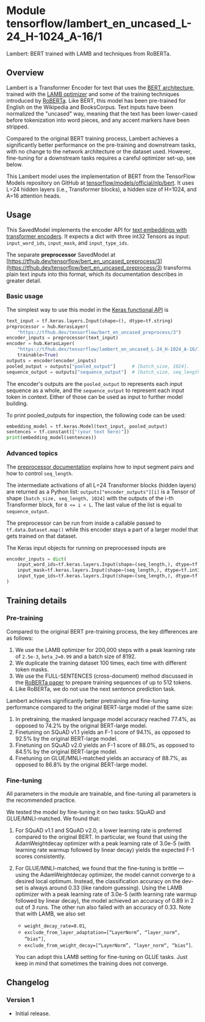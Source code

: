 # Module tensorflow/lambert_en_uncased_L-24_H-1024_A-16/1
Lambert: BERT trained with LAMB and techniques from RoBERTa.

<!-- asset-path: legacy -->
<!-- dataset: Wikipedia and BooksCorpus -->
<!-- fine-tunable: true -->
<!-- format: saved_model_2 -->
<!-- language: en -->
<!-- module-type: text-embedding -->
<!-- network-architecture: Transformer -->

## Overview

Lambert is a Transformer Encoder for text that uses
the [BERT architecture](https://arxiv.org/abs/1810.04805),
trained with the [LAMB optimizer](https://arxiv.org/abs/1904.00962)
and some of the training techniques introduced by
[RoBERTa](https://arxiv.org/abs/1907.11692).
Like BERT, this model has been pre-trained for English
on the Wikipedia and BooksCorpus.
Text inputs have been normalized the "uncased" way, meaning that the text has
been lower-cased before tokenization into word pieces, and any accent markers
have been stripped.

Compared to the original BERT training process, Lambert achieves a significantly
better performance on the pre-training and downstream tasks, with no change
to the network architecture or the dataset used.
However, fine-tuning for a downstream tasks requires a careful optimizer
set-up, see below.

This Lambert model uses the implementation of BERT from the
TensorFlow Models repository on GitHub at
[tensorflow/models/official/nlp/bert](https://github.com/tensorflow/models/tree/master/official/nlp/bert).
It uses L=24 hidden layers (i.e., Transformer blocks),
a hidden size of H=1024,
and A=16 attention heads.


## Usage

This SavedModel implements the encoder API for [text embeddings with transformer
encoders](https://www.tensorflow.org/hub/common_saved_model_apis/text#transformer-encoders).
It expects a dict with three int32 Tensors as input:
`input_word_ids`, `input_mask`, and `input_type_ids`.

The separate **preprocessor** SavedModel at
[https://tfhub.dev/tensorflow/bert_en_uncased_preprocess/3](https://tfhub.dev/tensorflow/bert_en_uncased_preprocess/3)
transforms plain text inputs into this format, which its documentation
describes in greater detail.

### Basic usage

The simplest way to use this model in the
[Keras functional API](https://www.tensorflow.org/guide/keras/functional)
is

```python
text_input = tf.keras.layers.Input(shape=(), dtype=tf.string)
preprocessor = hub.KerasLayer(
    "https://tfhub.dev/tensorflow/bert_en_uncased_preprocess/3")
encoder_inputs = preprocessor(text_input)
encoder = hub.KerasLayer(
    "https://tfhub.dev/tensorflow/lambert_en_uncased_L-24_H-1024_A-16/1",
    trainable=True)
outputs = encoder(encoder_inputs)
pooled_output = outputs["pooled_output"]      # [batch_size, 1024].
sequence_output = outputs["sequence_output"]  # [batch_size, seq_length, 1024].
```

The encoder's outputs are the `pooled_output` to represents each input sequence
as a whole, and the `sequence_output` to represent each input token in context.
Either of those can be used as input to further model building.

To print pooled_outputs for inspection, the following code can be used:

```python
embedding_model = tf.keras.Model(text_input, pooled_output)
sentences = tf.constant(["(your text here)"])
print(embedding_model(sentences))
```

### Advanced topics

The [preprocessor documentation](https://tfhub.dev/tensorflow/bert_en_uncased_preprocess/3)
explains how to input segment pairs and how to control `seq_length`.

The intermediate activations of all L=24
Transformer blocks (hidden layers) are returned as a Python list:
`outputs["encoder_outputs"][i]` is a Tensor
of shape `[batch_size, seq_length, 1024]`
with the outputs of the i-th Transformer block, for `0 <= i < L`.
The last value of the list is equal to `sequence_output`.

The preprocessor can be run from inside a callable passed to
`tf.data.Dataset.map()` while this encoder stays a part of a larger
model that gets trained on that dataset.
<!--- TODO(b/171934083): Link to an example Colab. --->
The Keras input objects for running on preprocessed inputs are

```python
encoder_inputs = dict(
    input_word_ids=tf.keras.layers.Input(shape=(seq_length,), dtype=tf.int32),
    input_mask=tf.keras.layers.Input(shape=(seq_length,), dtype=tf.int32),
    input_type_ids=tf.keras.layers.Input(shape=(seq_length,), dtype=tf.int32),
)
```


## Training details

### Pre-training

Compared to the original BERT pre-training process, the key differences are
as follows:

  1. We use the LAMB optimizer for 200,000 steps with a peak learning rate
     of `2.5e-3`, `beta_2=0.99` and a batch size of 8192.
  2. We duplicate the training dataset 100 times, each time with different
     token masks.
  3. We use the FULL-SENTENCES (cross-document) method discussed in the
     [RoBERTa paper](https://arxiv.org/abs/1907.11692)
     to prepare training sequences of up to 512 tokens.
  4. Like RoBERTa, we do not use the next sentence prediction task.

Lambert achieves significantly better pretraining and fine-tuning performance
compared to the original BERT-large model of the same size:

  1. In pretraining, the masked language model accuracy reached 77.4%,
     as opposed to 74.2% by the original BERT-large model.
  2. Finetuning on SQuAD v1.1 yields an F-1 score of 94.1%,
     as opposed to 92.5% by the original BERT-large model.
  3. Finetuning on SQuAD v2.0 yields an F-1 score of 88.0%,
     as opposed to 84.5% by the original BERT-large model.
  4. Finetuning on GLUE/MNLI-matched yields an accuracy of 88.7%,
     as opposed to 86.8% by the original BERT-large model.

### Fine-tuning

All parameters in the module are trainable, and fine-tuning all parameters is
the recommended practice.

We tested the model by fine-tuning it on two tasks: SQuAD and GLUE/MNLI-matched. We found that:

 1. For SQuAD v1.1 and SQuAD v2.0, a lower learning rate is preferred
    compared to the original BERT. In particular, we found that using the
    AdamWeightdecay optimizer with a peak learning rate of 3.0e-5
    (with learning rate warmup followed by linear decay) yields the expected
    F-1 scores consistently.

 2. For GLUE/MNLI-matched, we found that the fine-tuning is brittle — using
    the AdamWeightdecay optimizer, the model cannot converge to a desired
    local optimum. Instead, the classification accuracy on the dev-set is
    always around 0.33 (like random guessing).
    Using the LAMB optimizer with a peak learning rate
    of 3.0e-5 (with learning rate warmup followed by linear decay), the model
    achieved an accuracy of 0.89 in 2 out of 3 runs. The other run also failed
    with an accuracy of 0.33. Note that with LAMB, we also set

      * `weight_decay_rate=0.01`,
      * `exclude_from_layer_adaptation=[“LayerNorm”, “layer_norm“, “bias“]`,
      * `exclude_from_weight_decay=[“LayerNorm”, “layer_norm“, “bias“]`.

    You can adopt this LAMB setting for fine-tuning on GLUE tasks.
    Just keep in mind that sometimes the training does not converge.


## Changelog

### Version 1

  * Initial release.
